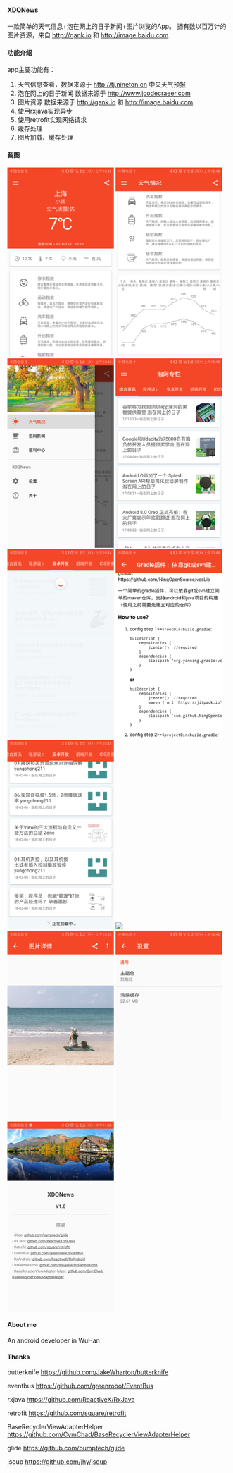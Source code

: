 #### XDQNews

  一款简单的天气信息+泡在网上的日子新闻+图片浏览的App。
  拥有数以百万计的图片资源，来自 http://gank.io 和 http://image.baidu.com

#### 功能介绍

  app主要功能有：
  1. 天气信息查看，数据来源于 http://tj.nineton.cn 中央天气预报
  2. 泡在网上的日子新闻 数据来源于 http://www.jcodecraeer.com 
  3. 图片资源 数据来源于 http://gank.io 和 http://image.baidu.com
  4. 使用rxjava实现异步
  5. 使用retrofit实现网络请求
  6. 缓存处理
  7. 图片加载、缓存处理
#### 截图
  <a href="art/1.png"><img src="art/1.png" width="48%"/></a>
  <a href="art/2.png"><img src="art/2.png" width="48%"/></a>
  <a href="art/3.png"><img src="art/3.png" width="48%"/></a>
  <a href="art/4.png"><img src="art/4.png" width="48%"/></a>
  <a href="art/5.png"><img src="art/5.png" width="48%"/></a>
  <a href="art/6.png"><img src="art/6.png" width="48%"/></a>
  <a href="art/7.png"><img src="art/7.png" width="48%"/></a>
  <a href="art/8.png"><img src="art/8.png" width="48%"/></a>
  <a href="art/9.png"><img src="art/9.png" width="48%"/></a>
  <a href="art/10.png"><img src="art/10.png" width="48%"/></a>
  <a href="art/11.png"><img src="art/11.png" width="48%"/></a>
#### About me
An android developer in WuHan

#### Thanks
 butterknife  https://github.com/JakeWharton/butterknife
 
 eventbus  https://github.com/greenrobot/EventBus  
 
 rxjava  https://github.com/ReactiveX/RxJava  
 
 retrofit  https://github.com/square/retrofit  
 
 BaseRecyclerViewAdapterHelper  https://github.com/CymChad/BaseRecyclerViewAdapterHelper
 
 glide  https://github.com/bumptech/glide
 
 jsoup  https://github.com/jhy/jsoup



